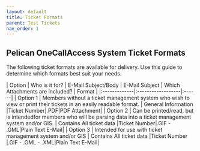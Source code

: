 ```yaml
---
layout: default
title: Ticket Formats
parent: Test Tickets
nav_order: 1
---
```


## Pelican OneCallAccess System Ticket Formats
The following ticket formats are available for delivery. Use this guide to determine which formats best suit your needs.

| Option       | Who is it for?    | E-Mail Subject/Body | E-Mail Subject | Which Attachments are included? | Format |
|:-------------|:------------------|:------|
| Option 1     | Members without a ticket management system who wish to view or print their tickets in an easily readable format. | General Information  |Ticket Number|.PDF|PDF Attachment|
| Option 2     | Can be printed/read, but is intendedfor members who will be parsing data into a ticket management system and/or GIS.	   | Contains All ticket data  |Ticket Number|.GIF - .GML|Plain Text E-Mail|
| Option 3     | Intended for use with ticket management system and/or GIS	| Contains All ticket data   |Ticket Number	|.GIF - .GML - .XML|Plain Text E-Mail|
